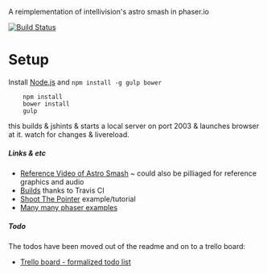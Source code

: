 A reimplementation of intellivision's astro smash in phaser.io

[![Build Status](https://travis-ci.org/feelingsofwhite/astrosmash.svg?branch=master)](https://travis-ci.org/feelingsofwhite/astrosmash)

# Setup
Install [Node.js](https://nodejs.org/download/) and `npm install -g gulp bower`
````
    npm install
    bower install
    gulp  
````

this builds & jshints & starts a local server on port 2003 & launches browser at it.  watch for changes & livereload.

##### Links & etc
* [Reference Video of Astro Smash](https://www.youtube.com/watch?v=cokygJeWomQ) ~ could also be pilliaged for reference graphics and audio
* [Builds](https://travis-ci.org/feelingsofwhite/astrosmash/branches) thanks to Travis CI
* [Shoot The Pointer](http://phaser.io/examples/v2/arcade-physics/shoot-the-pointer) example/tutorial
* [Many many phaser examples](https://github.com/photonstorm/phaser-examples)

##### Todo
The todos have been moved out of the readme and on to a trello board:
* [Trello board - formalized todo list](https://trello.com/b/yiMyUpNZ/astrosmash-todos)
